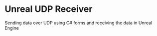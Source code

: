 # Unreal UDP Receiver
 Sending data over UDP using C# forms and receiving the data in Unreal Engine
